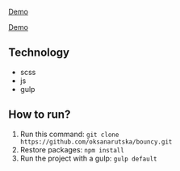 
[Demo](https://oksanarutska.github.io/popUp/public/index.html)

[Demo](https://oksanarutska.github.io/popUp/public/index_book.html)

## Technology
- scss
- js
- gulp

## How to run?
1. Run this command: ```git clone https://github.com/oksanarutska/bouncy.git```
2. Restore packages: ```npm install```
3. Run the project with a gulp: ```gulp default```
